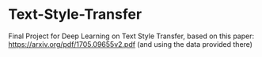 # Text-Style-Transfer
Final Project for Deep Learning on Text Style Transfer, based on this paper: https://arxiv.org/pdf/1705.09655v2.pdf (and using the data provided there)
